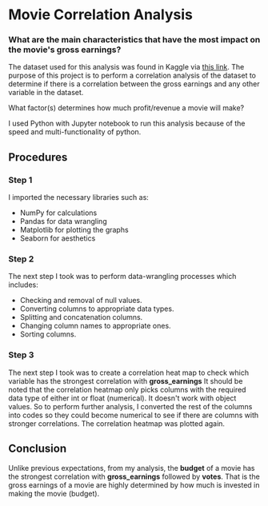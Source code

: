 # Movie Correlation Analysis
<h3>What are the main characteristics that have the most impact on the movie's gross earnings?</h3>

The dataset used for this analysis was found in Kaggle via <a href = "https://www.kaggle.com/datasets/danielgrijalvas/movies">this link</a>.
The purpose of this project is to perform a correlation analysis of the dataset to determine if there is a correlation between the gross earnings and any other variable in the dataset.

What factor(s) determines how much profit/revenue a movie will make?


I used Python with Jupyter notebook to run this analysis because of the speed and multi-functionality of python.

## Procedures
### Step 1 
I imported the necessary libraries such as:
+ NumPy for calculations
+ Pandas for data wrangling
+ Matplotlib for plotting the graphs
+ Seaborn for aesthetics

### Step 2 
The next step I took was to perform data-wrangling processes which includes:
+ Checking and removal of null values.
+ Converting columns to appropriate data types.
+ Splitting and concatenation columns.
+ Changing column names to appropriate ones.
+ Sorting columns.

### Step 3
The next step I took was to create a correlation heat map to check which variable has the strongest correlation with **gross_earnings**
It should be noted that the correlation heatmap only picks columns with the required data type of either int or float (numerical). It doesn't work with object values.
So to perform further analysis, I converted the rest of the columns into codes so they could become numerical to see if there are columns with stronger correlations. 
The correlation heatmap was plotted again.

## Conclusion
Unlike previous expectations, from my analysis, the **budget** of a movie has the strongest correlation with **gross_earnings** followed by **votes**.
That is the gross earnings of a movie are highly determined by how much is invested in making the movie (budget).
